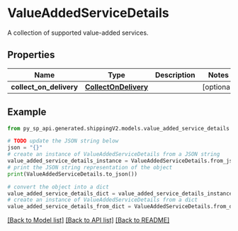 # ValueAddedServiceDetails

A collection of supported value-added services.

## Properties

Name | Type | Description | Notes
------------ | ------------- | ------------- | -------------
**collect_on_delivery** | [**CollectOnDelivery**](CollectOnDelivery.md) |  | [optional] 

## Example

```python
from py_sp_api.generated.shippingV2.models.value_added_service_details import ValueAddedServiceDetails

# TODO update the JSON string below
json = "{}"
# create an instance of ValueAddedServiceDetails from a JSON string
value_added_service_details_instance = ValueAddedServiceDetails.from_json(json)
# print the JSON string representation of the object
print(ValueAddedServiceDetails.to_json())

# convert the object into a dict
value_added_service_details_dict = value_added_service_details_instance.to_dict()
# create an instance of ValueAddedServiceDetails from a dict
value_added_service_details_from_dict = ValueAddedServiceDetails.from_dict(value_added_service_details_dict)
```
[[Back to Model list]](../README.md#documentation-for-models) [[Back to API list]](../README.md#documentation-for-api-endpoints) [[Back to README]](../README.md)


